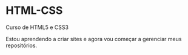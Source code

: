 # HTML-CSS
Curso de HTML5 e CSS3

Estou aprendendo a criar sites e agora vou começar a gerenciar meus repositórios.

<a href="Desafios/Desafio 10/index.html">